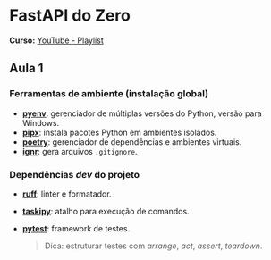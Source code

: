 # FastAPI do Zero

**Curso:** [YouTube - Playlist](https://www.youtube.com/playlist?list=PLOQgLBuj2-3IuFbt-wJw2p2NiV9WTRzIP)

## Aula 1

### Ferramentas de ambiente (instalação global)
- [**pyenv**](https://github.com/pyenv-win/pyenv-win): gerenciador de múltiplas versões do Python, versão para Windows.
- [**pipx**](https://pipx.pypa.io/stable/): instala pacotes Python em ambientes isolados.
- [**poetry**](https://python-poetry.org/): gerenciador de dependências e ambientes virtuais.
- [**ignr**](https://github.com/Antrikshy/ignr.py): gera arquivos `.gitignore`.

### Dependências *dev* do projeto
- [**ruff**](https://docs.astral.sh/ruff/): linter e formatador.
- [**taskipy**](https://github.com/taskipy/taskipy): atalho para execução de comandos.
- [**pytest**](https://docs.pytest.org/en/stable/): framework de testes.

  > Dica: estruturar testes com *arrange*, *act*, *assert*, *teardown*.